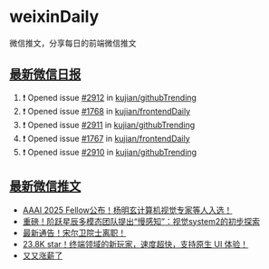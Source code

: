 # weixinDaily
微信推文，分享每日的前端微信推文

## [最新微信日报](https://github.com/kujian/weixinDaily/issues)

<!--START_SECTION:activity-->
1. ❗ Opened issue [#2912](https://github.com/kujian/githubTrending/issues/2912) in [kujian/githubTrending](https://github.com/kujian/githubTrending)
2. ❗ Opened issue [#1768](https://github.com/kujian/frontendDaily/issues/1768) in [kujian/frontendDaily](https://github.com/kujian/frontendDaily)
3. ❗ Opened issue [#2911](https://github.com/kujian/githubTrending/issues/2911) in [kujian/githubTrending](https://github.com/kujian/githubTrending)
4. ❗ Opened issue [#1767](https://github.com/kujian/frontendDaily/issues/1767) in [kujian/frontendDaily](https://github.com/kujian/frontendDaily)
5. ❗ Opened issue [#2910](https://github.com/kujian/githubTrending/issues/2910) in [kujian/githubTrending](https://github.com/kujian/githubTrending)
<!--END_SECTION:activity-->


## [最新微信推文](https://weixin.qdkfweb.cn/)

<!-- BLOG-POST-LIST:START -->
- [AAAI 2025 Fellow公布！杨明玄计算机视觉专家等人入选！](https://weixin.qdkfweb.cn/62308.html)
- [重磅！阶跃星辰多模态团队提出“慢感知”：视觉system2的初步探索](https://weixin.qdkfweb.cn/62309.html)
- [最新通告！宋尔卫院士离职！](https://weixin.qdkfweb.cn/62307.html)
- [23.8K star！终端领域的新玩家，速度超快，支持原生 UI 体验！](https://weixin.qdkfweb.cn/62316.html)
- [又又涨薪了](https://weixin.qdkfweb.cn/62297.html)
<!-- BLOG-POST-LIST:END -->